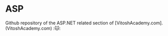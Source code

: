 # ASP
Github repository of the ASP.NET related section of [VitoshAcademy.com].(VitoshAcademy.com)
::cat::
